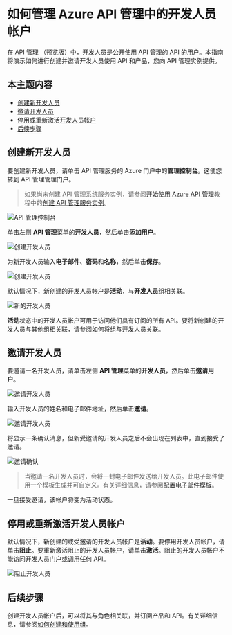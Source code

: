 <properties pageTitle="如何管理 Azure API 管理中的开发人员帐户" metaKeywords="" description="了解如何在 Azure API 管理中创建或邀请开发人员" metaCanonical="" services="" documentationCenter="API Management" title="如何管理 Azure API 管理中的开发人员帐户" authors="sdanie" solutions="" manager="" editor="" />
<tags ms.service=""
    ms.date="03/10/2015"
    wacn.date="04/11/2015"
    />

# 如何管理 Azure API 管理中的开发人员帐户

在 API 管理 （预览版）中，开发人员是公开使用 API 管理的 API 的用户。本指南将演示如何进行创建并邀请开发人员使用 API 和产品，您向 API 管理实例提供。

## 本主题内容

-   [创建新开发人员][创建新开发人员]
-   [邀请开发人员][邀请开发人员]
-   [停用或重新激活开发人员帐户][停用或重新激活开发人员帐户]
-   [后续步骤][后续步骤]

## <a name="create-developer"> </a>创建新开发人员

要创建新开发人员，请单击 API 管理服务的 Azure 门户中的**管理控制台**。这使您转到 API 管理管理门户。

> 如果尚未创建 API 管理系统服务实例，请参阅[开始使用 Azure API 管理][开始使用 Azure API 管理]教程中的[创建 API 管理服务实例][创建 API 管理服务实例]。

![API 管理控制台][API 管理控制台]

单击左侧 **API 管理**菜单的**开发人员**，然后单击**添加用户**。

![创建开发人员][创建开发人员]

为新开发人员输入**电子邮件**、**密码**和**名称**，然后单击**保存**。

![创建开发人员][1]

默认情况下，新创建的开发人员帐户是**活动**，与**开发人员**组相关联。

![新的开发人员][新的开发人员]

**活动**状态中的开发人员帐户可用于访问他们具有订阅的所有 API。要将新创建的开发人员与其他组相关联，请参阅[如何将组与开发人员关联][如何将组与开发人员关联]。

## <a name="invite-developer"> </a>邀请开发人员

要邀请一名开发人员，请单击左侧 **API 管理**菜单的**开发人员**，然后单击**邀请用户**。

![邀请开发人员][2]

输入开发人员的姓名和电子邮件地址，然后单击**邀请**。

![邀请开发人员][3]

将显示一条确认消息，但新受邀请的开发人员之后不会出现在列表中，直到接受了邀请。

![邀请确认][邀请确认]

> 当邀请一名开发人员时，会将一封电子邮件发送给开发人员。此电子邮件使用一个模板生成并可自定义。有关详细信息，请参阅[配置电子邮件模板][配置电子邮件模板]。

一旦接受邀请，该帐户将变为活动状态。

## <a name="block-developer"> </a>停用或重新激活开发人员帐户

默认情况下，新创建的或受邀请的开发人员帐户是**活动**。要停用开发人员帐户，请单击**阻止**。要重新激活阻止的开发人员帐户，请单击**激活**。阻止的开发人员帐户不能访问开发人员门户或调用任何 API。

![阻止开发人员][新的开发人员]

## <a name="next-steps"> </a>后续步骤

创建开发人员帐户后，可以将其与角色相关联，并订阅产品和 API。有关详细信息，请参阅[如何创建和使用组][如何创建和使用组]。

  [创建新开发人员]: #create-developer
  [邀请开发人员]: #invite-developer
  [停用或重新激活开发人员帐户]: #block-developer
  [后续步骤]: #next-steps
  [开始使用 Azure API 管理]: ../api-management-get-started
  [创建 API 管理服务实例]: ../api-management-get-started/#create-service-instance
  [API 管理控制台]: ./media/api-management-howto-create-or-invite-developers/api-management-management-console.png
  [创建开发人员]: ./media/api-management-howto-create-or-invite-developers/api-management-create-developer.png
  [1]: ./media/api-management-howto-create-or-invite-developers/api-management-add-new-user.png
  [新的开发人员]: ./media/api-management-howto-create-or-invite-developers/api-management-new-developer.png
  [如何将组与开发人员关联]: ../api-management-howto-create-groups/#associate-group-developer
  [2]: ./media/api-management-howto-create-or-invite-developers/api-management-invite-developer.png
  [3]: ./media/api-management-howto-create-or-invite-developers/api-management-invite-developer-window.png
  [邀请确认]: ./media/api-management-howto-create-or-invite-developers/api-management-invite-developer-confirmation.png
  [配置电子邮件模板]: ../api-management-howto-configure-notifications/#email-templates
  [如何创建和使用组]: ../api-management-howto-create-groups
